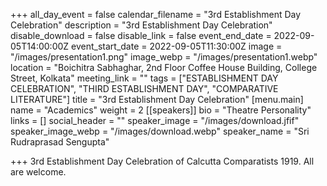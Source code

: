 +++
all_day_event = false
calendar_filename = "3rd Establishment Day Celebration"
description = "3rd Establishment Day Celebration"
disable_download = false
disable_link = false
event_end_date = 2022-09-05T14:00:00Z
event_start_date = 2022-09-05T11:30:00Z
image = "/images/presentation1.png"
image_webp = "/images/presentation1.webp"
location = "Boichitra Sabhaghar, 2nd Floor Coffee House Building, College Street, Kolkata"
meeting_link = ""
tags = ["ESTABLISHMENT DAY CELEBRATION", "THIRD ESTABLISHMENT DAY", "COMPARATIVE LITERATURE"]
title = "3rd Establishment Day Celebration"
[menu.main]
name = "Academics"
weight = 2
[[speakers]]
bio = "Theatre Personality"
links = []
social_header = ""
speaker_image = "/images/download.jfif"
speaker_image_webp = "/images/download.webp"
speaker_name = "Sri Rudraprasad Sengupta"

+++
3rd Establishment Day Celebration of Calcutta Comparatists 1919. All are welcome. 